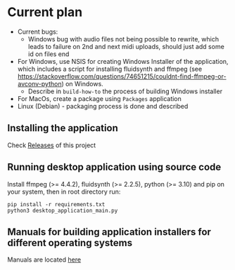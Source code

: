 <h1> Current plan </h1>

- Current bugs:
  - Windows bug with audio files not being possible to rewrite, which leads to failure on 2nd and next midi uploads, should just add some id on files end
- For Windows, use NSIS for creating Windows Installer of the application, which includes a script for installing fluidsynth and ffmpeg (see https://stackoverflow.com/questions/74651215/couldnt-find-ffmpeg-or-avconv-python) on Windows.
  - Describe in `build-how-to` the process of building Windows installer
- For MacOs, create a package using `Packages` application
- Linux (Debian) - packaging process is done and described


<h2> Installing the application </h2>

Check [Releases](https://github.com/HabbaHen/reverse_harmony/releases) of this project

<h2>Running desktop application using source code</h2>

Install ffmpeg (>= 4.4.2), fluidsynth (>= 2.2.5), python (>= 3.10) and pip on your system, then in root directory run:

```
pip install -r requirements.txt
python3 desktop_application_main.py
```

<h2> Manuals for building application installers for different operating systems </h2>

Manuals are located [here](https://github.com/HabbaHen/reverse_harmony/tree/main/build_how_to)
